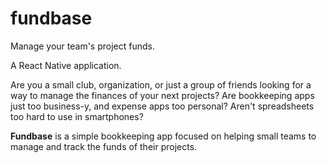 # fundbase

Manage your team's project funds.

A React Native application.

Are you a small club, organization, or just a group of friends looking for a way to manage the finances of your next projects? Are bookkeeping apps just too business-y, and expense apps too personal? Aren't spreadsheets too hard to use in smartphones?

**Fundbase** is a simple bookkeeping app focused on helping small teams to manage and track the funds of their projects. 
